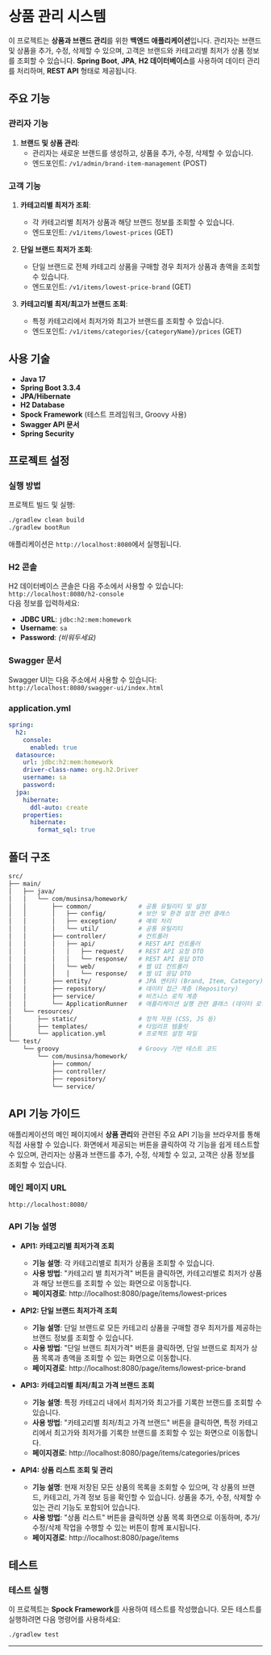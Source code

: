 # 상품 관리 시스템

이 프로젝트는 **상품과 브랜드 관리**를 위한 **백엔드 애플리케이션**입니다. 관리자는 브랜드 및 상품을 추가, 수정, 삭제할 수 있으며, 고객은 브랜드와 카테고리별 최저가 상품 정보를 조회할 수 있습니다. **Spring Boot**, **JPA**, **H2 데이터베이스**를 사용하여 데이터 관리를 처리하며, **REST API** 형태로 제공됩니다.

## 주요 기능

### 관리자 기능

1. **브랜드 및 상품 관리**:
    - 관리자는 새로운 브랜드를 생성하고, 상품을 추가, 수정, 삭제할 수 있습니다.
    - 엔드포인트: `/v1/admin/brand-item-management` (POST)

### 고객 기능

1. **카테고리별 최저가 조회**:
    - 각 카테고리별 최저가 상품과 해당 브랜드 정보를 조회할 수 있습니다.
    - 엔드포인트: `/v1/items/lowest-prices` (GET)

2. **단일 브랜드 최저가 조회**:
    - 단일 브랜드로 전체 카테고리 상품을 구매할 경우 최저가 상품과 총액을 조회할 수 있습니다.
    - 엔드포인트: `/v1/items/lowest-price-brand` (GET)

3. **카테고리별 최저/최고가 브랜드 조회**:
    - 특정 카테고리에서 최저가와 최고가 브랜드를 조회할 수 있습니다.
    - 엔드포인트: `/v1/items/categories/{categoryName}/prices` (GET)

## 사용 기술

- **Java 17**
- **Spring Boot 3.3.4**
- **JPA/Hibernate**
- **H2 Database** 
- **Spock Framework** (테스트 프레임워크, Groovy 사용)
- **Swagger API 문서**
- **Spring Security**

## 프로젝트 설정

### 실행 방법

프로젝트 빌드 및 실행:

```bash
./gradlew clean build
./gradlew bootRun
```

애플리케이션은 `http://localhost:8080`에서 실행됩니다.

### H2 콘솔

H2 데이터베이스 콘솔은 다음 주소에서 사용할 수 있습니다:  
`http://localhost:8080/h2-console`  
다음 정보를 입력하세요:

- **JDBC URL**: `jdbc:h2:mem:homework`
- **Username**: `sa`
- **Password**: *(비워두세요)*

### Swagger 문서

Swagger UI는 다음 주소에서 사용할 수 있습니다:  
`http://localhost:8080/swagger-ui/index.html`


### application.yml 

```yaml
spring:
  h2:
    console:
      enabled: true
  datasource:
    url: jdbc:h2:mem:homework
    driver-class-name: org.h2.Driver
    username: sa
    password:
  jpa:
    hibernate:
      ddl-auto: create
    properties:
      hibernate:
        format_sql: true
```

## 폴더 구조

```bash
src/
├── main/
│   ├── java/
│   │   └── com/musinsa/homework/
│   │       ├── common/             # 공통 유틸리티 및 설정
│   │       │   ├── config/         # 보안 및 환경 설정 관련 클래스
│   │       │   ├── exception/      # 예외 처리
│   │       │   └── util/           # 공통 유틸리티
│   │       ├── controller/         # 컨트롤러
│   │       │   ├── api/            # REST API 컨트롤러
│   │       │   │   ├── request/    # REST API 요청 DTO
│   │       │   │   └── response/   # REST API 응답 DTO
│   │       │   └── web/            # 웹 UI 컨트롤러
│   │       │   │   └── response/   # 웹 UI 응답 DTO
│   │       ├── entity/             # JPA 엔티티 (Brand, Item, Category)
│   │       ├── repository/         # 데이터 접근 계층 (Repository)
│   │       ├── service/            # 비즈니스 로직 계층
│   │       └── ApplicationRunner   # 애플리케이션 실행 관련 클래스 (데이터 로딩)
│   └── resources/
│       ├── static/                 # 정적 자원 (CSS, JS 등)
│       ├── templates/              # 타임리프 템플릿
│       └── application.yml         # 프로젝트 설정 파일
└── test/
    └── groovy                      # Groovy 기반 테스트 코드
        └── com/musinsa/homework/
            ├── common/         
            ├── controller/       
            ├── repository/        
            └── service/           
```

## API 기능 가이드

애플리케이션의 메인 페이지에서 **상품 관리**와 관련된 주요 API 기능을 브라우저를 통해 직접 사용할 수 있습니다. 화면에서 제공되는 버튼을 클릭하여 각 기능을 쉽게 테스트할 수 있으며, 관리자는 상품과 브랜드를
추가, 수정, 삭제할 수 있고, 고객은 상품 정보를 조회할 수 있습니다.

### 메인 페이지 URL

```
http://localhost:8080/
```

### API 기능 설명

- **API1: 카테고리별 최저가격 조회**
    - **기능 설명**: 각 카테고리별로 최저가 상품을 조회할 수 있습니다.
    - **사용 방법**: "카테고리 별 최저가격" 버튼을 클릭하면, 카테고리별로 최저가 상품과 해당 브랜드를 조회할 수 있는 화면으로 이동합니다.
    - **페이지경로**: http://localhost:8080/page/items/lowest-prices

- **API2: 단일 브랜드 최저가격 조회**
    - **기능 설명**: 단일 브랜드로 모든 카테고리 상품을 구매할 경우 최저가를 제공하는 브랜드 정보를 조회할 수 있습니다.
    - **사용 방법**: "단일 브랜드 최저가격" 버튼을 클릭하면, 단일 브랜드로 최저가 상품 목록과 총액을 조회할 수 있는 화면으로 이동합니다.
    - **페이지경로**: http://localhost:8080/page/items/lowest-price-brand

- **API3: 카테고리별 최저/최고 가격 브랜드 조회**
    - **기능 설명**: 특정 카테고리 내에서 최저가와 최고가를 기록한 브랜드를 조회할 수 있습니다.
    - **사용 방법**: "카테고리별 최저/최고 가격 브랜드" 버튼을 클릭하면, 특정 카테고리에서 최고가와 최저가를 기록한 브랜드를 조회할 수 있는 화면으로 이동합니다.
    - **페이지경로**: http://localhost:8080/page/items/categories/prices

- **API4: 상품 리스트 조회 및 관리**
    - **기능 설명**: 현재 저장된 모든 상품의 목록을 조회할 수 있으며, 각 상품의 브랜드, 카테고리, 가격 정보 등을 확인할 수 있습니다. 상품을 추가, 수정, 삭제할 수 있는 관리 기능도 포함되어
      있습니다.
    - **사용 방법**: "상품 리스트" 버튼을 클릭하면 상품 목록 화면으로 이동하며, 추가/수정/삭제 작업을 수행할 수 있는 버튼이 함께 표시됩니다.
    - **페이지경로**: http://localhost:8080/page/items

## 테스트

### 테스트 실행

이 프로젝트는 **Spock Framework**를 사용하여 테스트를 작성했습니다. 모든 테스트를 실행하려면 다음 명령어를 사용하세요:

```bash
./gradlew test
```

---

